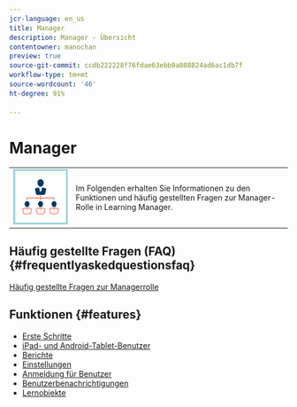 ```yaml
---
jcr-language: en_us
title: Manager
description: Manager - Übersicht
contentowner: manochan
preview: true
source-git-commit: ccdb222228f76fdae63ebb0a808824ad6ac1db7f
workflow-type: tm+mt
source-wordcount: '46'
ht-degree: 91%

---
```




# Manager

<table> 
 <tbody>
  <tr> 
   <td><img src="assets/manager2.png"></td> 
   <td><p>Im Folgenden erhalten Sie Informationen zu den Funktionen und häufig gestellten Fragen zur Manager-Rolle in Learning Manager. </p></td> 
  </tr> 
 </tbody>
</table>

## Häufig gestellte Fragen (FAQ) {#frequentlyaskedquestionsfaq}

[Häufig gestellte Fragen zur Managerrolle](managers/frequently-asked-questions-for-managers.md)

## Funktionen {#features}

* [Erste Schritte](managers/feature-summary/learning-objects.md#main-pars_header)
* [iPad- und Android-Tablet-Benutzer](managers/feature-summary/ipad-android-tablet-users.md)
* [Berichte](managers/feature-summary/reports.md)
* [Einstellungen](managers/feature-summary/settings.md)
* [Anmeldung für Benutzer](managers/feature-summary/user-login.md)
* [Benutzerbenachrichtigungen](managers/feature-summary/user-notifications.md) [](managers/feature-summary/settings.md)
* [Lernobjekte](managers/feature-summary/learning-objects.md)
